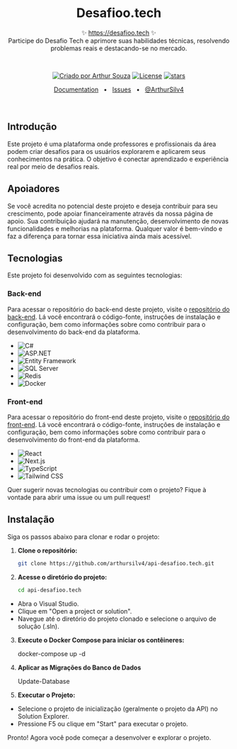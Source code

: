 <p align="center">
  <h1 align="center">Desafioo.tech</h1>
  <p align="center">
    ✨ <a href="https://desafioo.tech">https://desafioo.tech</a> ✨
    <br/>
    Participe do Desafio Tech e aprimore suas habilidades técnicas, resolvendo problemas reais e destacando-se no mercado.
  </p>
</p>
<br/>
<p align="center">
  <a href="" rel="nofollow"><img src="https://img.shields.io/badge/created%20by-@ArthurSilv4-4BBAAB.svg" alt="Criado por Arthur Souza"></a>
  <a href="https://opensource.org/licenses/MIT" rel="nofollow"><img src="https://img.shields.io/github/license/ArthurSilv4/api-desafioo.tech" alt="License"></a>
  <a href="https://github.com/arthursilv4/api-desafioo.tech" rel="nofollow"><img src="https://img.shields.io/github/stars/arthursilv4/api-desafioo.tech" alt="stars"></a>
</p>

<div align="center">
  <a href="">Documentation</a>
  <span>&nbsp;&nbsp;•&nbsp;&nbsp;</span>
  <a href="https://github.com/arthursilv4/api-desafioo.tech/issues/new">Issues</a>
  <span>&nbsp;&nbsp;•&nbsp;&nbsp;</span>
  <a href="">@ArthurSilv4</a>
  <br />
</div>

<br/>
<br/>

## Introdução

Este projeto é uma plataforma onde professores e profissionais da área podem criar desafios para os usuários explorarem e aplicarem seus conhecimentos na prática. O objetivo é conectar aprendizado e experiência real por meio de desafios reais.

## Apoiadores

Se você acredita no potencial deste projeto e deseja contribuir para seu crescimento, pode apoiar financeiramente através da nossa página de apoio. Sua contribuição ajudará na manutenção, desenvolvimento de novas funcionalidades e melhorias na plataforma. Qualquer valor é bem-vindo e faz a diferença para tornar essa iniciativa ainda mais acessível.

## Tecnologias

Este projeto foi desenvolvido com as seguintes tecnologias:

### **Back-end**  
Para acessar o repositório do back-end deste projeto, visite o [repositório do back-end](https://github.com/arthursilv4/api-desafioo.tech). Lá você encontrará o código-fonte, instruções de instalação e configuração, bem como informações sobre como contribuir para o desenvolvimento do back-end da plataforma.

- ![C#](https://img.shields.io/badge/C%23-512BD4?style=for-the-badge&logo=csharp&logoColor=white)  
- ![ASP.NET](https://img.shields.io/badge/ASP.NET-512BD4?style=for-the-badge&logo=dotnet&logoColor=white)  
- ![Entity Framework](https://img.shields.io/badge/Entity%20Framework-512BD4?style=for-the-badge&logo=dotnet&logoColor=white)  
- ![SQL Server](https://img.shields.io/badge/SQL%20Server-CC2927?style=for-the-badge&logo=microsoft-sql-server&logoColor=white)  
- ![Redis](https://img.shields.io/badge/Redis-DC382D?style=for-the-badge&logo=redis&logoColor=white)  
- ![Docker](https://img.shields.io/badge/Docker-2496ED?style=for-the-badge&logo=docker&logoColor=white)  

### **Front-end**  
Para acessar o repositório do front-end deste projeto, visite o [repositório do front-end](https://github.com/arthursilv4/front-desafioo.tech). Lá você encontrará o código-fonte, instruções de instalação e configuração, bem como informações sobre como contribuir para o desenvolvimento do front-end da plataforma.

- ![React](https://img.shields.io/badge/React-61DAFB?style=for-the-badge&logo=react&logoColor=white)  
- ![Next.js](https://img.shields.io/badge/Next.js-000000?style=for-the-badge&logo=nextdotjs&logoColor=white)  
- ![TypeScript](https://img.shields.io/badge/TypeScript-3178C6?style=for-the-badge&logo=typescript&logoColor=white)  
- ![Tailwind CSS](https://img.shields.io/badge/Tailwind_CSS-06B6D4?style=for-the-badge&logo=tailwindcss&logoColor=white)  

Quer sugerir novas tecnologias ou contribuir com o projeto? Fique à vontade para abrir uma issue ou um pull request!




## Instalação

Siga os passos abaixo para clonar e rodar o projeto:

1. **Clone o repositório:**

    ```bash
    git clone https://github.com/arthursilv4/api-desafioo.tech.git
    ```

2. **Acesse o diretório do projeto:**

    ```bash
    cd api-desafioo.tech
    ```
  -	Abra o Visual Studio.
  -	Clique em "Open a project or solution".
  -	Navegue até o diretório do projeto clonado e selecione o arquivo de solução (.sln).

3. **Execute o Docker Compose para iniciar os contêineres:**

    docker-compose up -d
   
4. **Aplicar as Migrações do Banco de Dados**

   Update-Database

5. **Executar o Projeto:**

 -	Selecione o projeto de inicialização (geralmente o projeto da API) no Solution Explorer.
 -	Pressione F5 ou clique em "Start" para executar o projeto.

Pronto! Agora você pode começar a desenvolver e explorar o projeto.


